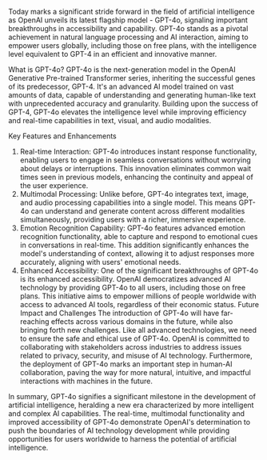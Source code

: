 Today marks a significant stride forward in the field of artificial intelligence as OpenAI unveils its latest flagship model - GPT-4o, signaling important breakthroughs in accessibility and capability. GPT-4o stands as a pivotal achievement in natural language processing and AI interaction, aiming to empower users globally, including those on free plans, with the intelligence level equivalent to GPT-4 in an efficient and innovative manner.

What is GPT-4o?
GPT-4o is the next-generation model in the OpenAI Generative Pre-trained Transformer series, inheriting the successful genes of its predecessor, GPT-4. It's an advanced AI model trained on vast amounts of data, capable of understanding and generating human-like text with unprecedented accuracy and granularity. Building upon the success of GPT-4, GPT-4o elevates the intelligence level while improving efficiency and real-time capabilities in text, visual, and audio modalities.

Key Features and Enhancements
1. Real-time Interaction: GPT-4o introduces instant response functionality, enabling users to engage in seamless conversations without worrying about delays or interruptions. This innovation eliminates common wait times seen in previous models, enhancing the continuity and appeal of the user experience.
2. Multimodal Processing: Unlike before, GPT-4o integrates text, image, and audio processing capabilities into a single model. This means GPT-4o can understand and generate content across different modalities simultaneously, providing users with a richer, immersive experience.
3. Emotion Recognition Capability: GPT-4o features advanced emotion recognition functionality, able to capture and respond to emotional cues in conversations in real-time. This addition significantly enhances the model's understanding of context, allowing it to adjust responses more accurately, aligning with users' emotional needs.
4. Enhanced Accessibility: One of the significant breakthroughs of GPT-4o is its enhanced accessibility. OpenAI democratizes advanced AI technology by providing GPT-4o to all users, including those on free plans. This initiative aims to empower millions of people worldwide with access to advanced AI tools, regardless of their economic status.
Future Impact and Challenges
The introduction of GPT-4o will have far-reaching effects across various domains in the future, while also bringing forth new challenges. Like all advanced technologies, we need to ensure the safe and ethical use of GPT-4o. OpenAI is committed to collaborating with stakeholders across industries to address issues related to privacy, security, and misuse of AI technology. Furthermore, the deployment of GPT-4o marks an important step in human-AI collaboration, paving the way for more natural, intuitive, and impactful interactions with machines in the future.

In summary, GPT-4o signifies a significant milestone in the development of artificial intelligence, heralding a new era characterized by more intelligent and complex AI capabilities. The real-time, multimodal functionality and improved accessibility of GPT-4o demonstrate OpenAI's determination to push the boundaries of AI technology development while providing opportunities for users worldwide to harness the potential of artificial intelligence.
